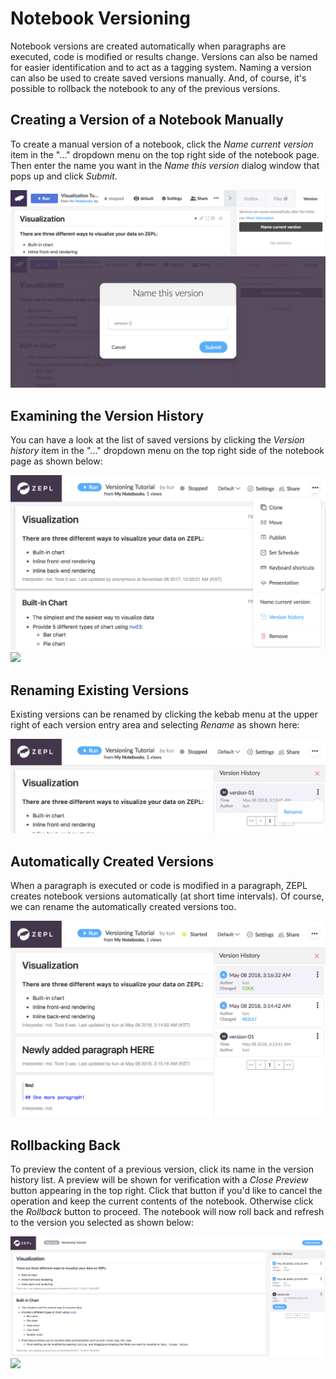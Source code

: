 # Notebook Versioning

Notebook versions are created automatically when paragraphs are executed, code is modified or results change. Versions can also be named for easier identification and to act as a tagging system. Naming a version can also be used to create saved versions manually. And, of course, it's possible to rollback the notebook to any of the previous versions. 

## Creating a Version of a Notebook Manually 

To create a manual version of a notebook, click the *Name current version* item in the "..." dropdown menu on the top right side of the notebook page. Then enter the name you want in the *Name this version* dialog window that pops up and click *Submit*.

<img src="../../img/feature_versioning/01_revision_menu.png" class="image-box big-img" />

<img src="../../img/feature_versioning/02_create_manual_revision.png" class="image-box big-img" />

## Examining the Version History 

You can have a look at the list of saved versions by clicking the *Version history* item in the "..." dropdown menu on the top right side of the notebook page as shown below:

<img src="../../img/feature_versioning/03_version_history.png" class="image-box big-img" />

<img src="../../img/feature_versioning/04_manual_revision_check.png" class="image-box big-img" />

## Renaming Existing Versions

Existing versions can be renamed by clicking the kebab menu at the upper right of each version entry area and selecting *Rename* as shown here:

<img src="../../img/feature_versioning/05_rename_menu.png" class="image-box big-img" />

## Automatically Created Versions

When a paragraph is executed or code is modified in a paragraph, ZEPL creates notebook versions automatically (at short time intervals). Of course, we can rename the automatically created versions too. 

<img src="../../img/feature_versioning/06_auto_revisions.png" class="image-box big-img" />

## Rollbacking Back

To preview the content of a previous version, click its name in the version history list. A preview will be shown for verification with a *Close Preview* button appearing in the top right. Click that button if you'd like to cancel the operation and keep the current contents of the notebook. Otherwise click the *Rollback* button to proceed. The notebook will now roll back and refresh to the version you selected as shown below:

<img src="../../img/feature_versioning/07_before_rollback.png" class="image-box big-img" />

<img src="../../img/feature_versioning/08_rollbacked.png" class="image-box big-img" />
